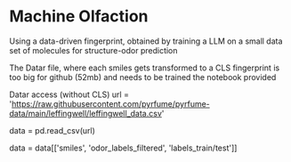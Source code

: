 # Machine Olfaction
Using a data-driven fingerprint, obtained by training a LLM on a small data set of molecules for structure-odor prediction


The Datar file, where each smiles gets transformed to a CLS fingerprint is too big for github (52mb) and needs to be trained the notebook provided

Datar access (without CLS)
url = 'https://raw.githubusercontent.com/pyrfume/pyrfume-data/main/leffingwell/leffingwell_data.csv'


data = pd.read_csv(url)


data = data[['smiles', 'odor_labels_filtered', 'labels_train/test']]
